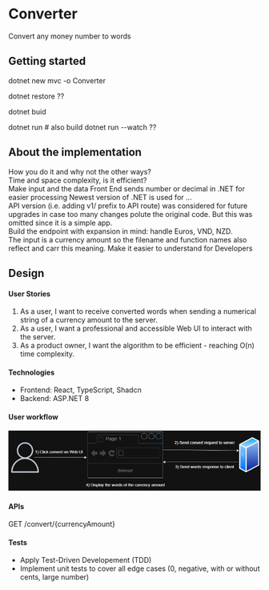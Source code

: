 # Converter

Convert any money number to words


## Getting started

dotnet new mvc -o Converter

dotnet restore ??

dotnet buid

dotnet run # also build
dotnet run --watch ??




## About the implementation 

How you do it and why not the other ways?  
Time and space complexity, is it efficient?  
Make input and the data Front End sends number or decimal in .NET for easier processing 
Newest version of .NET is used for ...  
API version (i.e. adding v1/ prefix to API route) was considered for future upgrades in case too many changes polute the original code. But this was omitted since it is a simple app.  
Build the endpoint with expansion in mind: handle Euros, VND, NZD.  
The input is a currency amount so the filename and function names also reflect and carr this meaning. Make it easier to understand for Developers  

## Design

#### User Stories
1. As a user, I want to receive converted words when sending a numerical string of a currency amount to the server.
2. As a user, I want a professional and accessible Web UI to interact with the server.
3. As a product owner, I want the algorithm to be efficient - reaching O(n) time complexity.

#### Technologies
- Frontend: React, TypeScript, Shadcn
- Backend: ASP.NET 8

#### User workflow
![UserWorkflow](docs/user-flow.jpg)

#### APIs

GET /convert/{currencyAmount}

#### Tests
- Apply Test-Driven Developement (TDD)
- Implement unit tests to cover all edge cases (0, negative, with or without cents, large number)
